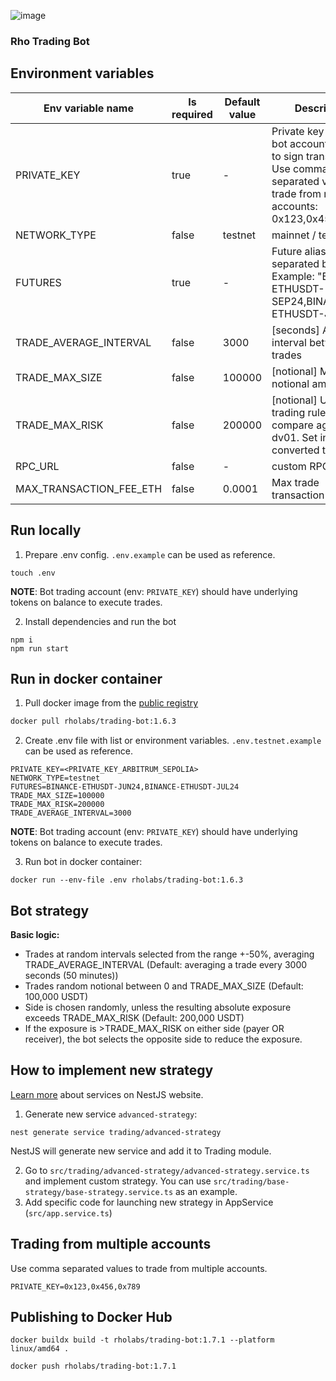 ![image](https://github.com/RhoLabs/rho-trading-bot/assets/8803471/fb47f21d-badc-4b8c-8be5-a47797c04138)

### Rho Trading Bot

## Environment variables
| Env variable name       | Is required | Default value | Description                                                                                                                                  |                                                                                                                                                                                                                                                                                                                                                                                                                                                
|-------------------------|-------------|---------------|----------------------------------------------------------------------------------------------------------------------------------------------|
| PRIVATE_KEY             | true        | -             | Private key for the bot account, needed to sign transactions. Use comma separated values to trade from multiple accounts: 0x123,0x456,0x789. |
| NETWORK_TYPE            | false       | testnet       | mainnet / testnet                                                                                                                            |
| FUTURES                 | true        | -             | Future aliases, separated by comma. Example: "BINANCE-ETHUSDT-SEP24,BINANCE-ETHUSDT-JUL24"                                                   |
| TRADE_AVERAGE_INTERVAL  | false       | 3000          | [seconds] Average interval between trades                                                                                                    |
| TRADE_MAX_SIZE          | false       | 100000        | [notional] Max notional amount                                                                                                               |
| TRADE_MAX_RISK          | false       | 200000        | [notional] Used in trading rules to compare against dv01. Set in notional, converted to dv01.                                                |
| RPC_URL                 | false       | -             | custom RPC URL                                                                                                                               |
| MAX_TRANSACTION_FEE_ETH | false       | 0.0001        | Max trade transaction fee (ETH)                                                                                                              |

## Run locally
1) Prepare .env config. `.env.example` can be used as reference.
```shell
touch .env
```
**NOTE**: Bot trading account (env: `PRIVATE_KEY`) should have underlying tokens on balance to execute trades.

2) Install dependencies and run the bot
```
npm i
npm run start
```

## Run in docker container

1. Pull docker image from the [public registry](https://hub.docker.com/r/rholabs/trading-bot)
```sh
docker pull rholabs/trading-bot:1.6.3
```

2. Create .env file with list or environment variables. `.env.testnet.example` can be used as reference.
```shell
PRIVATE_KEY=<PRIVATE_KEY_ARBITRUM_SEPOLIA>
NETWORK_TYPE=testnet
FUTURES=BINANCE-ETHUSDT-JUN24,BINANCE-ETHUSDT-JUL24
TRADE_MAX_SIZE=100000
TRADE_MAX_RISK=200000
TRADE_AVERAGE_INTERVAL=3000
```

**NOTE**: Bot trading account (env: `PRIVATE_KEY`) should have underlying tokens on balance to execute trades.

3. Run bot in docker container:
```shell
docker run --env-file .env rholabs/trading-bot:1.6.3
```

## Bot strategy

**Basic logic:**
* Trades at random intervals selected from the range +-50%, averaging TRADE_AVERAGE_INTERVAL (Default: averaging a trade every 3000 seconds (50 minutes))
* Trades random notional between 0 and TRADE_MAX_SIZE (Default: 100,000 USDT)
* Side is chosen randomly, unless the resulting absolute exposure exceeds TRADE_MAX_RISK (Default: 200,000 USDT)
* If the exposure is >TRADE_MAX_RISK on either side (payer OR receiver), the bot selects the opposite side to reduce the exposure.

## How to implement new strategy

[Learn more](https://docs.nestjs.com/providers#services) about services on NestJS website.

1. Generate new service `advanced-strategy`:
```shell
nest generate service trading/advanced-strategy
```
NestJS will generate new service and add it to Trading module.

2. Go to `src/trading/advanced-strategy/advanced-strategy.service.ts` and implement custom strategy. You can use `src/trading/base-strategy/base-strategy.service.ts` as an example.
3. Add specific code for launching new strategy in AppService (`src/app.service.ts`)


## Trading from multiple accounts
Use comma separated values to trade from multiple accounts.
```shell
PRIVATE_KEY=0x123,0x456,0x789
```

## Publishing to Docker Hub
```shell
docker buildx build -t rholabs/trading-bot:1.7.1 --platform linux/amd64 .

docker push rholabs/trading-bot:1.7.1
```
